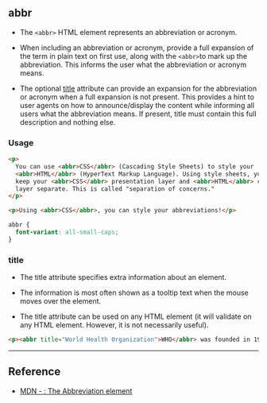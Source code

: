 ## abbr

- The `<abbr>` HTML element represents an abbreviation or acronym.

- When including an abbreviation or acronym, provide a full expansion of the term in plain text on first use, along with the `<abbr>`to mark up the abbreviation. This informs the user what the abbreviation or acronym means.

- The optional [title](https://developer.mozilla.org/en-US/docs/Web/HTML/Global_attributes#title) attribute can provide an expansion for the abbreviation or acronym when a full expansion is not present. This provides a hint to user agents on how to announce/display the content while informing all users what the abbreviation means. If present, title must contain this full description and nothing else.

### Usage

```html
<p>
  You can use <abbr>CSS</abbr> (Cascading Style Sheets) to style your
  <abbr>HTML</abbr> (HyperText Markup Language). Using style sheets, you can
  keep your <abbr>CSS</abbr> presentation layer and <abbr>HTML</abbr> content
  layer separate. This is called "separation of concerns."
</p>

<p>Using <abbr>CSS</abbr>, you can style your abbreviations!</p>
```

```css
abbr {
  font-variant: all-small-caps;
}
```

### title

- The title attribute specifies extra information about an element.

- The information is most often shown as a tooltip text when the mouse moves over the element.

- The title attribute can be used on any HTML element (it will validate on any HTML element. However, it is not necessarily useful).

```html
<p><abbr title="World Health Organization">WHO</abbr> was founded in 1948.</p>
```

---

## Reference

- [MDN - <abbr>: The Abbreviation element](https://developer.mozilla.org/en-US/docs/Web/HTML/Element/abbr)
